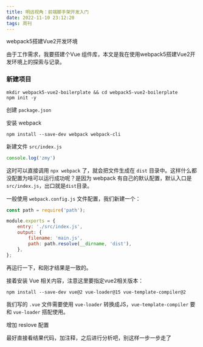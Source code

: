 ```yaml
---
title: 明远视角：前端脚手架开发入门
date: 2022-11-10 23:12:20
tags: 周刊
---
```






webpack5搭建Vue2开发环境



由于工作需求，我要搭建个Vue 组件库，本文是我在使用webpack5搭建Vue2开发环境上的探索与记录。



### 新建项目

```
mkdir webpack5-vue2-boilerplate && cd webpack5-vue2-boilerplate
npm init -y
```

创建 `package.json`

安装 webpack

```
npm install --save-dev webpack webpack-cli
```

新建文件 `src/index.js`

```js
console.log('zmy')
```

这时可以直接调用 `npx webpack` 了，就会把文件生成在 `dist` 目录中。这样什么都没配置为啥可以运行成功呢？是因为 webpack 有自己的默认配置，默认入口是 `src/index.js`，出口就是`dist`目录。

一般使用 `webpack.config.js` 文件配置，我们新建一个：

```js
const path = require('path');

module.exports = {
    entry: './src/index.js',
    output: {
        filename: 'main.js',
        path: path.resolve(__dirname, 'dist'),
    },
};
```

再运行一下，和刚才结果是一致的。

接着安装 Vue 相关内容，注意这里要指定vue2相关版本：

```
npm install --save-dev vue@2 vue-loader@15 vue-template-compiler@2
```

我们写的 `.vue` 文件需要使用 `vue-loader` 转换成JS，`vue-template-compiler` 要和 `vue-loader` 搭配使用。

增加 reslove 配置



最好直接看结果代码，加注释，之后进行分析吧，别这样一步一步走了







